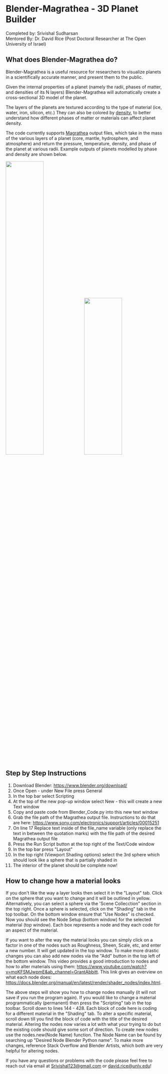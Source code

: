 # Blender-Magrathea - 3D Planet Builder
Completed by: Srivishal Sudharsan <br>
Mentored By: Dr. David Rice (Post Doctoral Researcher at The Open University of Israel)

## What does Blender-Magrathea do?
Blender-Magrathea is a useful resource for researchers to visualize planets in a scientifically accurate manner, and present them to the public. <br>

Given the internal properties of a planet (namely the radii, phases of matter, and densities of its N layers) Blender-Magrathea will automatically create a cross-sectional 3D model of the planet. <br>

The layers of the planets are textured according to the type of material (ice, water, iron, silicon, etc.) They can also be colored by [density](https://github.com/Sridotcom/Blender-Magrathea/blob/bfc01bba2d67828b14456e416e70073423a341d3/Density.py), to better understand how different phases of matter or materials can affect planet density. <br>

The code currently supports [Magrathea](https://github.com/DavidRRice/Magrathea) output files, which take in the mass of the various layers of a planet (core, mantle, hydrosphere, and atmosphere) and return the pressure, temperature, density, and phase of the planet at various radii. Example outputs of planets modelled by phase and density are shown below.

<p float="left">
  <img src="planet443%235.png" width="49%" />
  <img src="https://github.com/Sridotcom/Blender-Magrathea/assets/66920443/7f6bd83e-fc86-4901-9853-8f26ac6a374c" width="49%" height="500 cm" />
</p>


## Step by Step Instructions
1. Download Blender: https://www.blender.org/download/
2. Once Open - under New File press General
3. In the top bar select Scripting
4. At the top of the new pop-up window select New - this will create a new Text window
5. Copy and paste code from Blender_Code.py into this new text window
6. Grab the file path of the Magrathea output file. Instructions to do that are here: https://www.sony.com/electronics/support/articles/00015251
7. On line 17 Replace text inside of the file_name variable (only replace the text in between the quotation marks) with the file path of the desired Magrathea output file
8. Press the Run Script button at the top right of the Text/Code window
9. In the top bar press "Layout"
10. In the top right (Viewport Shading options) select the 3rd sphere which should look like a sphere that is partially shaded in 
11. The interior of the planet should be complete now!


## How to change how a material looks
If you don't like the way a layer looks then select it in the "Layout" tab. Click on the sphere that you want to change and it will be outlined in yellow. Alternatively, you can select a sphere via the 'Scene Collecction" section in the top right. Once a sphere is selected, click on the "Shading" tab in the top toolbar. On the bottom window ensure that "Use Nodes" is checked. Now you should see the Node Setup (bottom window) for the selected material (top window). Each box represents a node and they each code for an aspect of the material. 

If you want to alter the way the material looks you can simply click on a factor in one of the nodes such as Roughness, Sheen, Scale, etc, and enter a new number. It will get updated in the top window. To make more drastic changes you can also add new nodes via the "Add" button in the top left of the bottom window. This video provides a good introduction to nodes and how to alter materials using them: https://www.youtube.com/watch?v=moKFSMJwpmE&ab_channel=GrantAbbitt. This link gives an overview on what each node does: https://docs.blender.org/manual/en/latest/render/shader_nodes/index.html.

The above steps will show you how to change nodes manually (it will not save if you run the program again). If you would like to change a material programmatically (permanent) then press the "Scripting" tab in the top toolbar. Scroll down to lines 144 - 428. Each block of code here is coding for a different material in the "Shading" tab. To alter a specific material, scroll down till you find the block of code with the title of the desired material. Altering the nodes now varies a lot with what your trying to do but the existing code should give some sort of direction. To create new nodes use the nodes.new(Node Name) function. The Node Name can be found by searching up "Desired Node Blender Python name". To make more changes, reference Stack Overflow and Blender Artists, which both are very helpful for altering nodes.

If you have any questions or problems with the code please feel free to reach out via email at Srivishal123@gmail.com or david.rice@unlv.edu!
